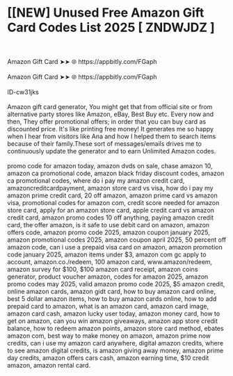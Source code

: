 # [[NEW] Unused Free Amazon Gift Card Codes List 2025 [ ZNDWJDZ ]
<br>
<br>Amazon Gift Card ➤➤ 🌐 https://appbitly.com/FGaph
<br>
<br>Amazon Gift Card ➤➤ 🌐 https://appbitly.com/FGaph
<br>
<br>ID-cw31jks
<br>
<br>Amazon gift card generator, You might get that from official site or from alternative party stores like Amazon, eBay, Best Buy etc. Every now and then, They offer promotional offers; in order that you can buy card as discounted price. It's like printing free money! It generates me so happy when I hear from visitors like Ana and how I helped them to search items because of their family.These sort of messages/emails drives me to continuously update the generator and to earn Unlimited Amazon codes.
<br>
<br>promo code for amazon today, amazon dvds on sale, chase amazon 10, amazon ca promotional code, amazon black friday discount codes, amazon ca promotional codes, where do i pay my amazon credit card, amazoncreditcardpayment, amazon store card vs visa, how do i pay my amazon prime credit card, 20 off amazon, amazon prime card vs amazon visa, promotional codes for amazon com, credit score needed for amazon store card, apply for an amazon store card, apple credit card vs amazon credit card, amazon promo codes 10 off anything, paying amazon credit card, the offer amazon, is it safe to use debit card on amazon, amazon offers code, amazon promo code 2025, amazon coupon january 2025, amazon promotional codes 2025, amazon coupon april 2025, 50 percent off amazon code, can i use a prepaid visa card on amazon, amazon promotion code january 2025, amazon items under $3, amazon com gc apply to account, amazon.co./redeem, 100 amazon card, www.amazon/redeem, amazon survey for $100, $100 amazon card receipt, amazon coins generator, product voucher amazon, codes for amazon 2025, amazon promo codes may 2025, valid amazon promo code 2025, $5 amazon credit, online amazon cards, amazon gidt card, how to buy amazon card online, best 5 dollar amazon items, how to buy amazon cards online, how to add prepaid card to amazon, what is an amazon card, amazon card image, amazon card cash, amazon lucky user today, amazon money card, how to get on amazon, can you win amazon giveaways, amazon app store credit balance, how to redeem amazon points, amazon store card method, ebates amazon com, best way to make money on amazon, amazon prime now credits, can i use my amazon card anywhere, digital amazon credits, where to see amazon digital credits, is amazon giving away money, amazon prime day credits, amazon offers cars cash, amazon earning time, $10 credit amazon, amazon rental card.
<br>
<br>
<br>
